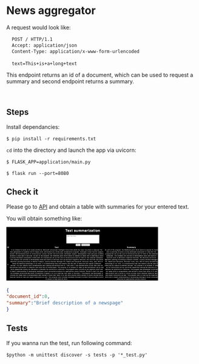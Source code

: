 # News aggregator

A request would look like:

```
  POST / HTTP/1.1
  Accept: application/json
  Content-Type: application/x-www-form-urlencoded
 
  text=This+is+a+long+text
```

This endpoint returns an id of a document, which can be used to request a summary and second endpoint returns a summary.

 
## Steps
Install dependancies:

```console
$ pip install -r requirements.txt
```

```cd``` into the directory and launch the app via uvicorn:
 
```console
$ FLASK_APP=application/main.py
```

```console
$ flask run --port=8080
```

## Check it
Please go to [API](http://127.0.0.1:8080) and obtain a table with summaries for your entered text.

You will obtain something like:

<img src="Screenshot.png" width="400" />

 
```JSON
{
"document_id":0,
"summary":"Brief description of a newspage"
}
```

## Tests

If you wanna run the test, run following command:

```
$python -m unittest discover -s tests -p '*_test.py'
```



